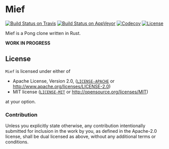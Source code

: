 # Mief

[![Build Status on Travis](https://travis-ci.org/BMeu/Mief.svg?branch=master)](https://travis-ci.org/BMeu/Fine-Grained)
[![Build Status on AppVeyor](https://ci.appveyor.com/api/projects/status/xxukbycd0en6kvr8?svg=true)](https://ci.appveyor.com/project/BMeu/mief)
[![Codecov](https://codecov.io/gh/BMeu/Fine-Grained/branch/master/graph/badge.svg)](https://codecov.io/gh/BMeu/Mief)
[![License](https://img.shields.io/github/license/BMeu/Mief.svg)](README.md)

Mief is a Pong clone written in Rust.

**WORK IN PROGRESS**

## License

`Mief` is licensed under either of

 * Apache License, Version 2.0, ([`LICENSE-APACHE`](LICENSE-APACHE) or http://www.apache.org/licenses/LICENSE-2.0)
 * MIT license ([`LICENSE-MIT`](LICENSE-MIT) or http://opensource.org/licenses/MIT)

at your option.

### Contribution

Unless you explicitly state otherwise, any contribution intentionally submitted
for inclusion in the work by you, as defined in the Apache-2.0 license, shall be dual licensed as above, without any
additional terms or conditions.
